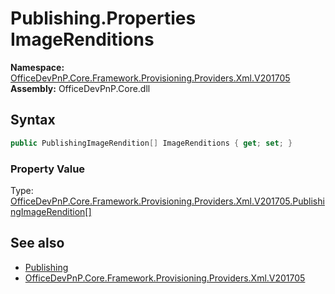 # Publishing.Properties ImageRenditions
  

**Namespace:** [OfficeDevPnP.Core.Framework.Provisioning.Providers.Xml.V201705](OfficeDevPnP.Core.Framework.Provisioning.Providers.Xml.V201705.md)  
**Assembly:** OfficeDevPnP.Core.dll  
## Syntax
```C#
public PublishingImageRendition[] ImageRenditions { get; set; }
```

### Property Value
Type: [OfficeDevPnP.Core.Framework.Provisioning.Providers.Xml.V201705.PublishingImageRendition[]](OfficeDevPnP.Core.Framework.Provisioning.Providers.Xml.V201705.PublishingImageRendition.md)  

## See also
- [Publishing](OfficeDevPnP.Core.Framework.Provisioning.Providers.Xml.V201705.Publishing.md) 
- [OfficeDevPnP.Core.Framework.Provisioning.Providers.Xml.V201705](OfficeDevPnP.Core.Framework.Provisioning.Providers.Xml.V201705.md) 
